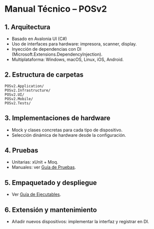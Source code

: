 # Manual Técnico – POSv2

## 1. Arquitectura
- Basado en Avalonia UI (C#)
- Uso de interfaces para hardware: impresora, scanner, display.
- Inyección de dependencias con DI (Microsoft.Extensions.DependencyInjection).
- Multiplataforma: Windows, macOS, Linux, iOS, Android.

## 2. Estructura de carpetas
```
POSv2.Application/
POSv2.Infrastructure/
POSv2.UI/
POSv2.Mobile/
POSv2.Tests/
```

## 3. Implementaciones de hardware
- Mock y clases concretas para cada tipo de dispositivo.
- Selección dinámica de hardware desde la configuración.

## 4. Pruebas
- Unitarias: xUnit + Moq.
- Manuales: ver [Guía de Pruebas](Guia_Pruebas_POSv2_Hardware.md).

## 5. Empaquetado y despliegue
- Ver [Guía de Ejecutables](Guia_Ejecutables_POSv2.md).

## 6. Extensión y mantenimiento
- Añadir nuevos dispositivos: implementar la interfaz y registrar en DI.